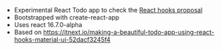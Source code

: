 - Experimental React Todo app to check the [React hooks proposal](https://reactjs.org/docs/hooks-intro.html)
- Bootstrapped with create-react-app
- Uses react 16.7.0-alpha
- Based on https://itnext.io/making-a-beautiful-todo-app-using-react-hooks-material-ui-52dacf3245f4
